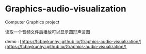# Graphics-audio-visualization
Computer Graphics project

读取一个音频文件后播放可以显示圆形声波图

demo : [https://fcbaykunhyi.github.io/Graphics-audio-visualization/](https://fcbaykunhyi.github.io/Graphics-audio-visualization/)